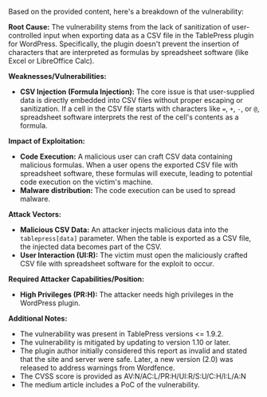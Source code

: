Based on the provided content, here's a breakdown of the vulnerability:

**Root Cause:** The vulnerability stems from the lack of sanitization of user-controlled input when exporting data as a CSV file in the TablePress plugin for WordPress. Specifically, the plugin doesn't prevent the insertion of characters that are interpreted as formulas by spreadsheet software (like Excel or LibreOffice Calc).

**Weaknesses/Vulnerabilities:**
*   **CSV Injection (Formula Injection):** The core issue is that user-supplied data is directly embedded into CSV files without proper escaping or sanitization. If a cell in the CSV file starts with characters like `=`, `+`, `-`, or `@`, spreadsheet software interprets the rest of the cell's contents as a formula.

**Impact of Exploitation:**
*   **Code Execution:** A malicious user can craft CSV data containing malicious formulas. When a user opens the exported CSV file with spreadsheet software, these formulas will execute, leading to potential code execution on the victim's machine.
*  **Malware distribution:** The code execution can be used to spread malware.

**Attack Vectors:**
*   **Malicious CSV Data:** An attacker injects malicious data into the `tablepress[data]` parameter. When the table is exported as a CSV file, the injected data becomes part of the CSV.
*   **User Interaction (UI:R):** The victim must open the maliciously crafted CSV file with spreadsheet software for the exploit to occur.

**Required Attacker Capabilities/Position:**
*   **High Privileges (PR:H):** The attacker needs high privileges in the WordPress plugin.

**Additional Notes:**
*   The vulnerability was present in TablePress versions <= 1.9.2.
*   The vulnerability is mitigated by updating to version 1.10 or later.
*   The plugin author initially considered this report as invalid and stated that the site and server were safe. Later, a new version (2.0) was released to address warnings from Wordfence.
*   The CVSS score is provided as AV:N/AC:L/PR:H/UI:R/S:U/C:H/I:L/A:N
*   The medium article includes a PoC of the vulnerability.